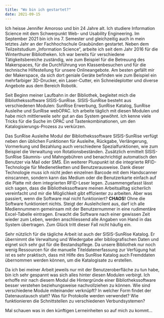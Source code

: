 ```yaml
---
title: "Wo bin ich gestartet?"
date: 2021-09-15
---
```


Ich heisse Jennifer Amoroso und bin 24 Jahre alt. Ich studiere Information Science mit dem Schwerpunkt Web- und Usability Engineering. Im September 2021 bin ich ins 7. Semester und gleichzeitig auch in mein letztes Jahr an der Fachhochschule Graubünden gestartet. Neben dem Teilzeitstudium „Information Science“, arbeite ich seit dem Jahr 2016 für die Winterthurer Bibliotheken. Ich war bereits für verschiedene Tätigkeitsbereiche zuständig, wie zum Beispiel für die Betreuung des Makerspaces, für die Durchführung von Klassenbesuchen und für die technische Hilfestellung für unsere Onlineangebote. Am besten gefällt mir der Makerspace, da sich dort geniale Geräte befinden wie zum Beispiel ein mehrfarbiger 3D-Drucker, ein Laser-Cutter, ein Schneideplotter und diverse Angebote aus dem Bereich Robotik.

Seit Beginn meiner Laufbahn in der Bibliothek, begleitet mich die Bibliothekssoftware SISIS-SunRise. SISIS-SunRise besteht aus verschiedenen Modulen: SunRise Erwerbung, SunRise Katalog, SunRise Ausleihe und SunRise webOPAC. Ich arbeite täglich mit diesen Modulen und habe mich mittlerweile sehr gut an das System gewöhnt. Ich kenne viele Tricks für die Suche im OPAC und Tastenkombinationen, um den Katalogisierungs-Prozess zu verkürzen.

Das SunRise Ausleihe Modul der Bibliothekssoftware SISIS-SunRise verfügt neben den üblichen Funktionen für Ausleihe, Rückgabe, Verlängerung, Vormerkung und Bezahlung auch verschiedene Spezialfunktionen, wie zum Beispiel die Verwaltung von Rotationsbeständen. Zusätzlich ermittelt SISIS-SunRise Säumnis- und Mahngebühren und benachrichtigt automatisch den Benutzer via Mail oder SMS. Ein weiterer Pluspunkt ist die integrierte RFID-Technologie für Medienetiketten und Benutzerausweise. Dank dieser Technologie muss ich nicht jeden einzelnen Barcode mit dem Handscanner einscannen, sondern kann das Medium oder die Benutzerkarte einfach auf die Platte mit dem integrierten RFID-Leser legen. Zusammengefasst lässt sich sagen, dass die Bibliothekssoftware meinen Arbeitsalltag sicherlich vereinfacht und mir die Möglichkeit gibt effizienter zu arbeiten. Aber was passiert, wenn die Software mal nicht funktioniert? **CHAOS!** Ohne die Software funktioniert nichts. Steigt der Ausleihclient aus, darf ich alle Mediennummern gemeinsam mit der Benutzernummer in eine rudimentäre Excel-Tabelle eintragen. Erwacht die Software nach einer gewissen Zeit wieder zum Leben, werden anschliessend alle Angaben von Hand in das System übertragen. Zum Glück tritt dieser Fall nicht häufig ein.

Sehr nützlich für die tägliche Arbeit ist auch der SISIS-SunRise Katalog. Er übernimmt die Verwaltung und Wiedergabe aller bibliografischen Daten und eignet sich sehr gut für die Bestandspflege. Da unsere Bibliothek nur noch wenig Ressourcen für die manuelle Titeldatenerfassung zur Verfügung hat ist es sehr praktisch, dass mit Hilfe des SunRise Katalog auch Fremddaten übernommen werden können, um die Katalogisate zu erstellen.

Da ich bei meiner Arbeit jeweils nur mit der Benutzeroberfläche zu tun habe, bin ich sehr gespannt was sich alles hinter diesen Modulen verbirgt. Ich erhoffe mir nach diesem Modul die Hintergründe einer Bibliothekssoftware besser verstehen beziehungsweise nachvollziehen zu können. Wie sind verschiedene Module miteinander verknüpft? In welcher Form findet der Datenaustausch statt? Was für Protokolle werden verwendet? Wie funktionieren die Schnittstellen zu verschiedenen Verbundsystemen?

Mal schauen was in den künftigen Lerneinheiten so auf mich zu kommt…




